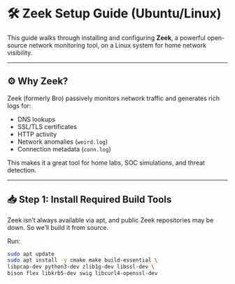 # 🛠️ Zeek Setup Guide (Ubuntu/Linux)

This guide walks through installing and configuring **Zeek**, a powerful open-source network monitoring tool, on a Linux system for home network visibility.

---

## ⚙️ Why Zeek?

Zeek (formerly Bro) passively monitors network traffic and generates rich logs for:
- DNS lookups
- SSL/TLS certificates
- HTTP activity
- Network anomalies (`weird.log`)
- Connection metadata (`conn.log`)

This makes it a great tool for home labs, SOC simulations, and threat detection.

---

## 📥 Step 1: Install Required Build Tools

Zeek isn’t always available via apt, and public Zeek repositories may be down. So we’ll build it from source.

Run:
```bash
sudo apt update
sudo apt install -y cmake make build-essential \
libpcap-dev python3-dev zlib1g-dev libssl-dev \
bison flex libkrb5-dev swig libcurl4-openssl-dev
